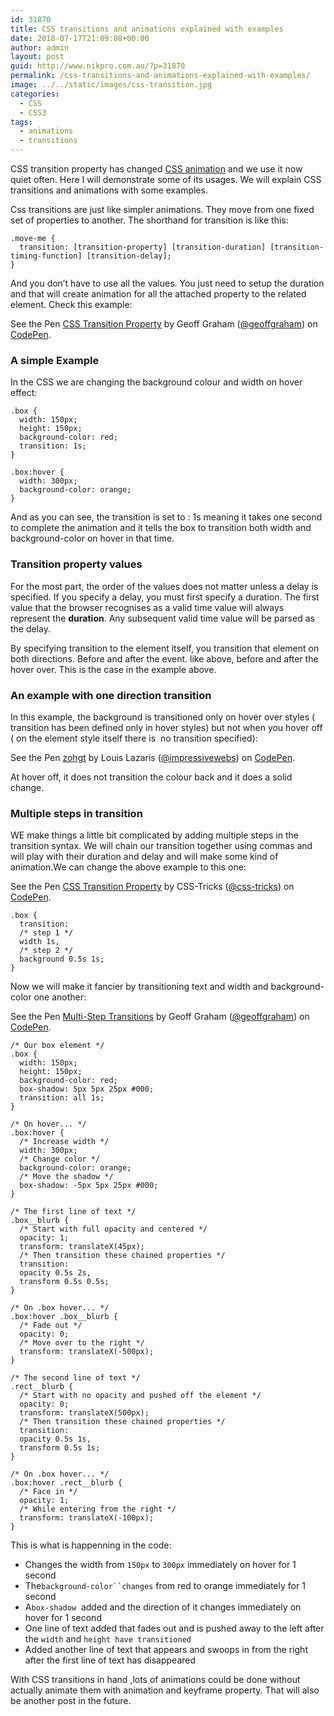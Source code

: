 ```yaml
---
id: 31870
title: CSS transitions and animations explained with examples
date: 2018-07-17T21:09:08+00:00
author: admin
layout: post
guid: http://www.nikpro.com.au/?p=31870
permalink: /css-transitions-and-animations-explained-with-examples/
image: ../../static/images/css-transition.jpg
categories:
  - CSS
  - CSS3
tags:
  - animations
  - transitions
---
```

CSS transition property has changed [CSS animation](http://www.nikpro.com.au/how-to-build-a-simple-gallery-using-flexbox-and-javascript/) and we use it now quiet often. Here I will demonstrate some of its usages. We will explain CSS transitions and animations with some examples.

Css transitions are just like simpler animations. They move from one fixed set of properties to another. The shorthand for transition is like this:

`.move-me {`  
`  transition: [transition-property] [transition-duration] [transition-timing-function] [transition-delay];`  
`}`

And you don&#8217;t have to use all the values. You just need to setup the duration and that will create animation for all the attached property to the related element. Check this example:

<p class="codepen" data-height="350" data-theme-id="0" data-slug-hash="RrPopP" data-default-tab="css,result" data-user="geoffgraham" data-embed-version="2" data-pen-title="CSS Transition Property">
  See the Pen <a href="https://codepen.io/geoffgraham/pen/RrPopP/">CSS Transition Property</a> by Geoff Graham (<a href="https://codepen.io/geoffgraham">@geoffgraham</a>) on <a href="https://codepen.io">CodePen</a>.
</p>



### A simple Example

In the CSS we are changing the background colour and width on hover effect:

`.box {`  
`  width: 150px;`  
`  height: 150px;`  
`  background-color: red;`  
`  transition: 1s;`  
`}`

`.box:hover {`  
`  width: 300px;`  
`  background-color: orange;`  
`}`

And as you can see, the transition is set to : 1s meaning it takes one second to complete the animation and it tells the box to transition both width and background-color on hover in that time.

### Transition property values

For the most part, the order of the values does not matter unless a delay is specified. If you specify a delay, you must first specify a duration. The first value that the browser recognises as a valid time value will always represent the **duration**. Any subsequent valid time value will be parsed as the delay.

By specifying transition to the element itself, you transition that element on both directions. Before and after the event. like above, before and after the hover over. This is the case in the example above.

### An example with one direction transition

In this example, the background is transitioned only on hover over styles ( transition has been defined only in hover styles) but not when you hover off ( on the element style itself there is  no transition specified):

<p class="codepen" data-height="350" data-theme-id="0" data-slug-hash="zohgt" data-default-tab="css,result" data-user="impressivewebs" data-embed-version="2" data-pen-title="zohgt">
  See the Pen <a href="https://codepen.io/impressivewebs/pen/zohgt/">zohgt</a> by Louis Lazaris (<a href="https://codepen.io/impressivewebs">@impressivewebs</a>) on <a href="https://codepen.io">CodePen</a>.
</p>



At hover off, it does not transition the colour back and it does a solid change.

### Multiple steps in transition

WE make things a little bit complicated by adding multiple steps in the transition syntax. We will chain our transition together using commas and will play with their duration and delay and will make some kind of animation.We can change the above example to this one:

<p class="codepen" data-height="350" data-theme-id="0" data-slug-hash="mVJKgO" data-default-tab="css,result" data-user="css-tricks" data-embed-version="2" data-pen-title="CSS Transition Property">
  See the Pen <a href="https://codepen.io/team/css-tricks/pen/mVJKgO/">CSS Transition Property</a> by CSS-Tricks (<a href="https://codepen.io/css-tricks">@css-tricks</a>) on <a href="https://codepen.io">CodePen</a>.
</p>



`.box {`  
`  transition: `  
`  /* step 1 */`  
`  width 1s,`  
`  /* step 2 */`  
`  background 0.5s 1s;`  
`}`

Now we will make it fancier by transitioning text and width and background-color one another:

<p class="codepen" data-height="265" data-theme-id="0" data-slug-hash="dGoOMB" data-default-tab="css,result" data-user="geoffgraham" data-embed-version="2" data-pen-title="Multi-Step Transitions">
  See the Pen <a href="https://codepen.io/geoffgraham/pen/dGoOMB/">Multi-Step Transitions</a> by Geoff Graham (<a href="https://codepen.io/geoffgraham">@geoffgraham</a>) on <a href="https://codepen.io">CodePen</a>.
</p>



`/* Our box element */`  
`.box {`  
`  width: 150px;`  
`  height: 150px;`  
`  background-color: red;`  
`  box-shadow: 5px 5px 25px #000;`  
`  transition: all 1s;`  
`}`

`/* On hover... */`  
`.box:hover {`  
`  /* Increase width */`  
`  width: 300px;`  
`  /* Change color */`  
`  background-color: orange;`  
`  /* Move the shadow */`  
`  box-shadow: -5px 5px 25px #000;`  
`}`

`/* The first line of text */`  
`.box__blurb {`  
`  /* Start with full opacity and centered */`  
`  opacity: 1;`  
`  transform: translateX(45px);`  
`  /* Then transition these chained properties */`  
`  transition:`  
`  opacity 0.5s 2s,`  
`  transform 0.5s 0.5s;`  
`}`

`/* On .box hover... */`  
`.box:hover .box__blurb {`  
`  /* Fade out */`  
`  opacity: 0;`  
`  /* Move over to the right */`  
`  transform: translateX(-500px);`  
`}`

`/* The second line of text */`  
`.rect__blurb {`  
`  /* Start with no opacity and pushed off the element */`  
`  opacity: 0;`  
`  transform: translateX(500px);`  
`  /* Then transition these chained properties */`  
`  transition: `  
`  opacity 0.5s 1s,`  
`  transform 0.5s 1s;`  
`}`

`/* On .box hover... */`  
`.box:hover .rect__blurb {`  
`  /* Face in */`  
`  opacity: 1;`  
`  /* While entering from the right */`  
`  transform: translateX(-100px);`  
`}`

This is what is happenning in the code:

  * Changes the width from `150px` to `300px` immediately on hover for 1 second
  * The`background-color``changes` from red to orange immediately for 1 second
  * A`box-shadow`  added and the direction of it changes immediately on hover for 1 second
  * One line of text added that fades out and is pushed away to the left after the `width` and `height have transitioned`
  * Added another line of text that appears and swoops in from the right after the first line of text has disappeared

With CSS transitions in hand ,lots of animations could be done without actually animate them with animation and keyframe property. That will also be another post in the future.
